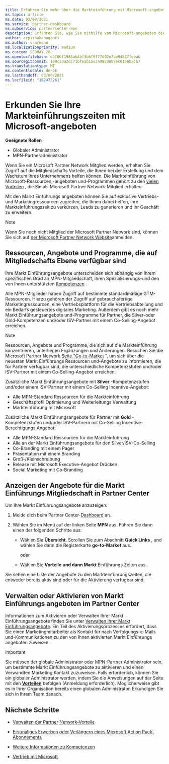 ```yaml
---
title: Erfahren Sie mehr über die Markteinführung mit Microsoft-angeboten
ms.topic: article
ms.date: 03/08/2021
ms.service: partner-dashboard
ms.subservice: partnercenter-mpn
description: Erfahren Sie, wie Sie mithilfe von Microsoft-angeboten die Markteinführungszeit beschleunigen, Leads generieren und Ihr Unternehmen erweitern können.
author: arpithakanuganti
ms.author: v-arkanu
ms.localizationpriority: medium
ms.custom: SEOMAY.20
ms.openlocfilehash: d4f06f1983ab4bf3b6f9f77d02e7ae94817feeab
ms.sourcegitcommit: 109c20a2dc71bf6ab15a3a9880807ec014eb8c67
ms.translationtype: MT
ms.contentlocale: de-DE
ms.lasthandoff: 03/09/2021
ms.locfileid: "102475261"
---
```

# <a name="explore-your-go-to-market-with-microsoft-offers"></a>Erkunden Sie Ihre Markteinführungszeiten mit Microsoft-angeboten

**Geeignete Rollen**

- Globaler Administrator
- MPN-Partneradministrator

Wenn Sie ein Microsoft Partner Network Mitglied werden, erhalten Sie Zugriff auf die Mitgliedschafts Vorteile, die Ihnen bei der Erstellung und dem Wachstum Ihres Unternehmens helfen können. Die Markteinführung von Microsoft-Ressourcen,-angeboten und-Programmen gehört zu den [vielen Vorteilen](https://partner.microsoft.com/manage-your-partner-network-benefits) , die Sie als Microsoft Partner Network-Mitglied erhalten.

Mit den Markt Einführungs angeboten können Sie auf exklusive Vertriebs-und Marketingressourcen zugreifen, die Ihnen dabei helfen, ihre Markteinführungszeit zu verkürzen, Leads zu generieren und Ihr Geschäft zu erweitern.

>[!NOTE]
>Wenn Sie noch nicht Mitglied der Microsoft Partner Network sind, können Sie sich auf [der Microsoft Partner Network Website](https://partner.microsoft.com/membership)anmelden.

## <a name="go-to-market-resources-offers-and-programs-available-by-membership-level"></a>Ressourcen, Angebote und Programme, die auf Mitgliedschafts Ebene verfügbar sind

Ihre Markt Einführungsangebote unterscheiden sich abhängig von Ihrem spezifischen Grad an MPN-Mitgliedschaft, ihren Spezialisierungs-und den von Ihnen unterstützten [Kompetenzen](learn-about-competencies.md) .

Alle MPN-Mitglieder haben Zugriff auf bestimmte standardmäßige GTM-Ressourcen. Hierzu gehören der Zugriff auf gebrauchsfertige Marketingressourcen, eine Vertriebsplattform für die Vertriebsabteilung und ein Bedarfs gesteuertes digitales Marketing. Außerdem gibt es noch mehr Markt Einführungsangebote und-Programme für Partner, die Silver-oder Gold-Kompetenzen und/oder ISV-Partner mit einem Co-Selling-Angebot erreichen.

>[!NOTE]
>Ressourcen, Angebote und Programme, die sich auf die Markteinführung konzentrieren, unterliegen Ergänzungen und Änderungen. Besuchen Sie die Microsoft Partner Network [Seite "Go-to-Market](https://partner.microsoft.com/membership/go-to-market) ", um sich über die neuesten Markt Einführungs Ressourcen und-Angebote zu informieren, die für Partner verfügbar sind, die unterschiedliche Kompetenzstufen und/oder ISV-Partner mit einem Co-Selling-Angebot erreichen.

Zusätzliche Markt Einführungsangebote mit **Silver** -Kompetenzstufen und/oder einem ISV-Partner mit einem Co-Selling Incentive-Angebot:

- Alle MPN-Standard Ressourcen für die Markteinführung
- Geschäftsprofil Optimierung und Weiterleitungs Verwaltung
- Markteinführung mit Microsoft

Zusätzliche Markt Einführungsangebote für Partner mit **Gold** -Kompetenzstufen und/oder ISV-Partnern mit Co-Selling Incentive-Berechtigungs Angebot:

- Alle MPN-Standard Ressourcen für die Markteinführung
- Alle an der Markt Einführungsangebote für den Silver/ISV-Co-Selling
- Co-Branding mit einem Pager
- Präsentation mit einem Branding
- Groß-/Kleinschreibung
- Release mit Microsoft Executive-Angebot Drücken
- Social Marketing mit Co-Branding

## <a name="view-go-to-market-membership-offers-in-partner-center"></a>Anzeigen der Angebote für die Markt Einführungs Mitgliedschaft in Partner Center

Um Ihre Markt Einführungsangebote anzuzeigen:

1. Melde dich beim Partner Center-[Dashboard](https://partner.microsoft.com/dashboard) an.

2. Wählen Sie im Menü auf der linken Seite **MPN** aus. Führen Sie dann einen der folgenden Schritte aus:

   - Wählen Sie **Übersicht**. Scrollen Sie zum Abschnitt **Quick Links** , und wählen Sie dann die Registerkarte **go-to-Market** aus.

     oder

   - Wählen Sie **Vorteile** **und dann Markt** Einführungs Zeiten aus.

Sie sehen eine Liste der Angebote zu den Markteinführungszeiten, die entweder bereits aktiv sind oder für die Aktivierung verfügbar sind.

## <a name="manage-or-activate-go-to-market-offers-in-partner-center"></a>Verwalten oder Aktivieren von Markt Einführungs angeboten im Partner Center

Informationen zum Aktivieren oder Verwalten Ihrer Markt Einführungsangebote finden Sie unter [Verwalten Ihrer Markt Einführungsangebote](manage-your-partner-network-benefits.md#manage-go-to-market-offers). Ein Teil des Aktivierungsprozesses erfordert, dass Sie einen Marketingmitarbeiter als Kontakt für nach Verfolgungs-e-Mails und-Kommunikationen zu den von Ihnen aktivierten Markt Einführungs angeboten zuweisen.

>[!IMPORTANT]
>Sie müssen der globale Administrator oder MPN-Partner Administrator sein, um bestimmte Markt Einführungsangebote zu aktivieren und einen Verwandten Marketing Kontakt zuzuweisen. Falls erforderlich, können Sie ein globaler Administrator werden, indem Sie die Anweisungen auf der Seite mit den [ **Vorteilen**](https://partnercenter.microsoft.com/pcv/partnership/benefits) befolgen (Anmeldung erforderlich). Möglicherweise gibt es in Ihrer Organisation bereits einen globalen Administrator. Erkundigen Sie sich in Ihrem Team danach.

## <a name="next-steps"></a>Nächste Schritte

- [Verwalten der Partner Network-Vorteile](manage-your-partner-network-benefits.md)

- [Erstmaliges Erwerben oder Verlängern eines Microsoft Action Pack-Abonnements](mpn-get-action-pack.md)

- [Weitere Informationen zu Kompetenzen](learn-about-competencies.md)

- [Vertrieb mit Microsoft](https://partner.microsoft.com/membership/sell-with-microsoft)
